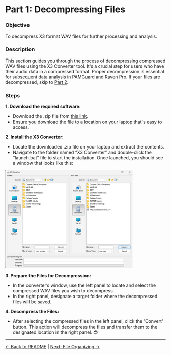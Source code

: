 # Part 1: Decompressing Files

### Objective
To decompress X3 format WAV files for further processing and analysis.

### Description 
This section guides you through the process of decompressing compressed WAV files using the X3 Converter tool. It's a crucial step for users who have their audio data in a compressed format. Proper decompression is essential for subsequent data analysis in PAMGuard and Raven Pro. If your files are decompressed, skip to [Part 2](./2-FileOrganizing.md).

### Steps

**1. Download the required software:**
- Download the .zip file from [this link](https://smrumarine.box.com/s/kiimwqqu5ayhl00tvxyzi34y8nnpjist). 
- Ensure you download the file to a location on your laptop that's easy to access.

**2. Install the X3 Converter:**
- Locate the downloaded .zip file on your laptop and extract the contents.
- Navigate to the folder named “X3 Converter” and double-click the “launch.bat” file to start the installation. Once launched, you should see a window that looks like this:
<img src="../assets/1-DecompressingFiles/WhatWindowShouldLookLikeAfterDownloading.png" width="400">

**3. Prepare the Files for Decompression:**
- In the converter’s window, use the left panel to locate and select the compressed WAV files you wish to decompress.
- In the right panel, designate a target folder where the decompressed files will be saved.

**4. Decompress the Files:**
- After selecting the compressed files in the left panel, click the 'Convert' button. This action will decompress the files and transfer them to the designated location in the right panel.
:sunglasses:

---

[← Back to README](../README.md) | [Next: File Organizing →](2-FileOrganizing.md)


